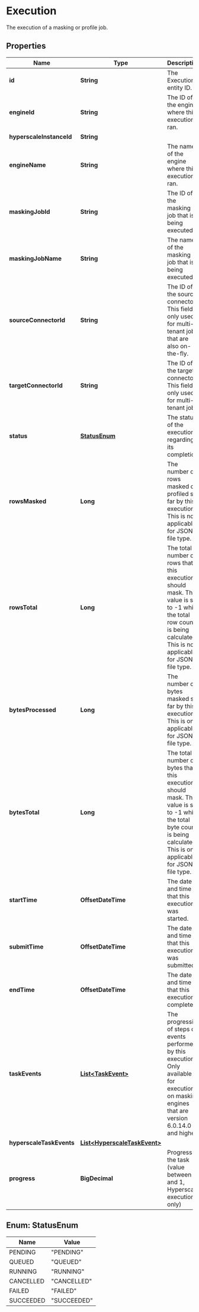 

# Execution

The execution of a masking or profile job.

## Properties

Name | Type | Description | Notes
------------ | ------------- | ------------- | -------------
**id** | **String** | The Execution entity ID. |  [optional]
**engineId** | **String** | The ID of the engine where this execution ran. |  [optional]
**hyperscaleInstanceId** | **String** |  |  [optional]
**engineName** | **String** | The name of the engine where this execution ran. |  [optional]
**maskingJobId** | **String** | The ID of the masking job that is being executed. |  [optional]
**maskingJobName** | **String** | The name of the masking job that is being executed. |  [optional]
**sourceConnectorId** | **String** | The ID of the source connector. This field is only used for multi-tenant jobs that are also on-the-fly. |  [optional]
**targetConnectorId** | **String** | The ID of the target connector. This field is only used for multi-tenant jobs. |  [optional]
**status** | [**StatusEnum**](#StatusEnum) | The status of the execution regarding its completion. |  [optional]
**rowsMasked** | **Long** | The number of rows masked or profiled so far by this execution. This is not applicable for JSON file type. |  [optional]
**rowsTotal** | **Long** | The total number of rows that this execution should mask. This value is set to -1 while the total row count is being calculated. This is not applicable for JSON file type. |  [optional]
**bytesProcessed** | **Long** | The number of bytes masked so far by this execution. This is only applicable for JSON file type. |  [optional]
**bytesTotal** | **Long** | The total number of bytes that this execution should mask. This value is set to -1 while the total byte count is being calculated. This is only applicable for JSON file type. |  [optional]
**startTime** | **OffsetDateTime** | The date and time that this execution was started. |  [optional]
**submitTime** | **OffsetDateTime** | The date and time that this execution was submitted. |  [optional]
**endTime** | **OffsetDateTime** | The date and time that this execution completed. |  [optional]
**taskEvents** | [**List&lt;TaskEvent&gt;**](TaskEvent.md) | The progression of steps or events performed by this execution. Only available for executions on masking engines that are version 6.0.14.0 and higher. |  [optional]
**hyperscaleTaskEvents** | [**List&lt;HyperscaleTaskEvent&gt;**](HyperscaleTaskEvent.md) |  |  [optional]
**progress** | **BigDecimal** | Progress of the task (value between 0 and 1, Hyperscale executions only) |  [optional]



## Enum: StatusEnum

Name | Value
---- | -----
PENDING | &quot;PENDING&quot;
QUEUED | &quot;QUEUED&quot;
RUNNING | &quot;RUNNING&quot;
CANCELLED | &quot;CANCELLED&quot;
FAILED | &quot;FAILED&quot;
SUCCEEDED | &quot;SUCCEEDED&quot;



